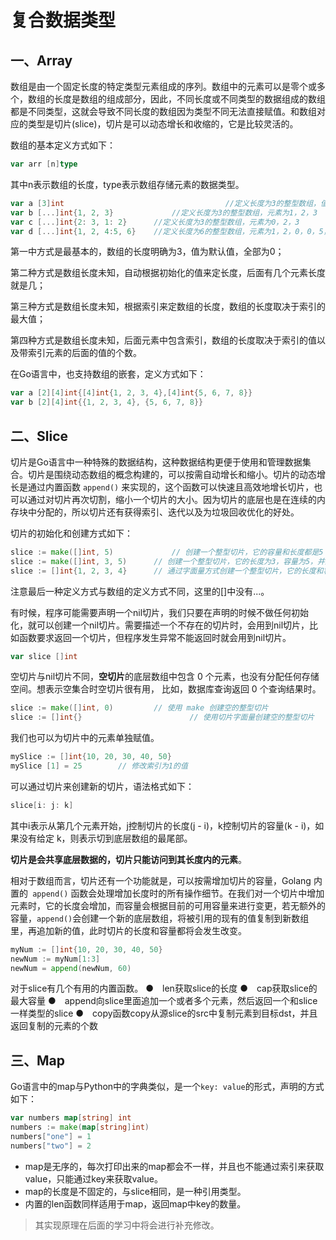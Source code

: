 # 复合数据类型






<extoc></extoc>

## 一、Array

数组是由一个固定长度的特定类型元素组成的序列。数组中的元素可以是零个或多个，数组的长度是数组的组成部分，因此，不同长度或不同类型的数据组成的数组都是不同类型，这就会导致不同长度的数组因为类型不同无法直接赋值。和数组对应的类型是切片(slice)，切片是可以动态增长和收缩的，它是比较灵活的。

数组的基本定义方式如下：

```go
var arr [n]type
```

其中n表示数组的长度，type表示数组存储元素的数据类型。

```go
var a [3]int									//定义长度为3的整型数组，值全部为0
var b [...]int{1, 2, 3}				//定义长度为3的整型数组，元素为1，2，3
var c [...]int{2: 3, 1: 2}		//定义长度为3的整型数组，元素为0，2，3
var d [...]int{1, 2, 4:5, 6}	//定义长度为6的整型数组，元素为1，2，0，0，5，6
```

第一中方式是最基本的，数组的长度明确为3，值为默认值，全部为0；

第二种方式是数组长度未知，自动根据初始化的值来定长度，后面有几个元素长度就是几；

第三种方式是数组长度未知，根据索引来定数组的长度，数组的长度取决于索引的最大值；

第四种方式是数组长度未知，后面元素中包含索引，数组的长度取决于索引的值以及带索引元素的后面的值的个数。

在Go语言中，也支持数组的嵌套，定义方式如下：

```go
var a [2][4]int{[4]int{1, 2, 3, 4},[4]int{5, 6, 7, 8}}
var b [2][4]int{{1, 2, 3, 4}, {5, 6, 7, 8}}
```

## 二、Slice

切片是Go语言中一种特殊的数据结构，这种数据结构更便于使用和管理数据集合。切片是围绕动态数组的概念构建的，可以按需自动增长和缩小。切片的动态增长是通过内置函数 `append()` 来实现的，这个函数可以快速且高效地增长切片，也可以通过对切片再次切割，缩小一个切片的大小。因为切片的底层也是在连续的内存块中分配的，所以切片还有获得索引、迭代以及为垃圾回收优化的好处。

切片的初始化和创建方式如下：

```go
slice := make([]int, 5)				// 创建一个整型切片，它的容量和长度都是5
slice := make([]int, 3, 5)		// 创建一个整型切片，它的长度为3，容量为5，并且不允许长度大于容量。
slice := []int{1, 2, 3, 4}		// 通过字面量方式创建一个整型切片，它的长度和容量都是4
```

注意最后一种定义方式与数组的定义方式不同，这里的[]中没有...。

有时候，程序可能需要声明一个nil切片，我们只要在声明的时候不做任何初始化，就可以创建一个nil切片。需要描述一个不存在的切片时，会用到nil切片，比如函数要求返回一个切片，但程序发生异常不能返回时就会用到nil切片。

```go
var slice []int
```

空切片与nil切片不同，**空切片**的底层数组中包含 0 个元素，也没有分配任何存储空间。想表示空集合时空切片很有用，
比如，数据库查询返回 0 个查询结果时。

```go
slice := make([]int, 0)			// 使用 make 创建空的整型切片
slice := []int{}						// 使用切片字面量创建空的整型切片
```

我们也可以为切片中的元素单独赋值。

```go
mySlice := []int{10, 20, 30, 40, 50}
mySlice [1] = 25		// 修改索引为1的值
```

可以通过切片来创建新的切片，语法格式如下：

```go
slice[i: j: k]
```

其中i表示从第几个元素开始，j控制切片的长度(j - i)，k控制切片的容量(k - i)，如果没有给定 k，则表示切到底层数组的最尾部。

**切片是会共享底层数据的，切片只能访问到其长度内的元素**。

相对于数组而言，切片还有一个功能就是，可以按需增加切片的容量，Golang 内置的` append()` 函数会处理增加长度时的所有操作细节。在我们对一个切片中增加元素时，它的长度会增加，而容量会根据目前的可用容量来进行变更，若无额外的容量，`append()`会创建一个新的底层数组，将被引用的现有的值复制到新数组里，再追加新的值，此时切片的长度和容量都将会发生改变。

```go
myNum := []int{10, 20, 30, 40, 50}
newNum := myNum[1:3]
newNum = append(newNum, 60)
```

对于slice有几个有用的内置函数。
●　len获取slice的长度
●　cap获取slice的最大容量
●　append向slice里面追加一个或者多个元素，然后返回一个和slice一样类型的slice
●　copy函数copy从源slice的src中复制元素到目标dst，并且返回复制的元素的个数

## 三、Map

Go语言中的map与Python中的字典类似，是一个`key: value`的形式，声明的方式如下：

```go
var numbers map[string] int
numbers := make(map[string]int)
numbers["one"] = 1
numbers["two"] = 2
```

- map是无序的，每次打印出来的map都会不一样，并且也不能通过索引来获取value，只能通过key来获取value。
- map的长度是不固定的，与slice相同，是一种引用类型。
- 内置的len函数同样适用于map，返回map中key的数量。

> 其实现原理在后面的学习中将会进行补充修改。











